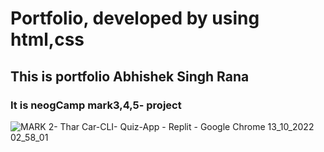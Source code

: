 <h1>Portfolio, developed by using html,css</h1>
 <h2>This is portfolio Abhishek Singh Rana </h2> 
 <h3>It is neogCamp mark3,4,5- project</h3>
 
 ![MARK 2- _Thar Car-CLI_- Quiz-App - Replit - Google Chrome 13_10_2022 02_58_01](https://user-images.githubusercontent.com/109124944/195566820-0ff5ffd7-c84c-47b9-8b64-d1f6c4277f95.png)
